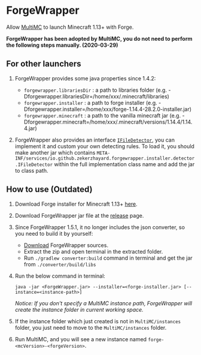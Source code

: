 # ForgeWrapper

Allow [MultiMC](https://github.com/MultiMC/MultiMC5) to launch Minecraft 1.13+ with Forge.

**ForgeWrapper has been adopted by MultiMC, you do not need to perform the following steps manually. (2020-03-29)**

## For other launchers
1. ForgeWrapper provides some java properties since 1.4.2:
   - `forgewrapper.librariesDir` : a path to libraries folder (e.g. -Dforgewrapper.librariesDir=/home/xxx/.minecraft/libraries)
   - `forgewrapper.installer` : a path to forge installer (e.g. -Dforgewrapper.installer=/home/xxx/forge-1.14.4-28.2.0-installer.jar)
   - `forgewrapper.minecraft` : a path to the vanilla minecraft jar (e.g. -Dforgewrapper.minecraft=/home/xxx/.minecraft/versions/1.14.4/1.14.4.jar)

2. ForgeWrapper also provides an interface [`IFileDetector`](https://github.com/ZekerZhayard/ForgeWrapper/blob/master/src/main/java/io/github/zekerzhayard/forgewrapper/installer/detector/IFileDetector.java), you can implement it and custom your own detecting rules. To load it, you should make another jar which contains `META-INF/services/io.github.zekerzhayard.forgewrapper.installer.detector.IFileDetector` within the full implementation class name and add the jar to class path.

## How to use (Outdated)

1. Download Forge installer for Minecraft 1.13+ [here](https://files.minecraftforge.net/).
2. Download ForgeWrapper jar file at the [release](https://github.com/ZekerZhayard/ForgeWrapper/releases) page.
3. Since ForgeWrapper 1.5.1, it no longer includes the json converter, so you need to build it by yourself:
   - [Download](https://github.com/ZekerZhayard/ForgeWrapper/archive/refs/heads/master.zip) ForgeWrapper sources.
   - Extract the zip and open terminal in the extracted folder.
   - Run `./gradlew converter:build` command in terminal and get the jar from `./converter/build/libs`
3. Run the below command in terminal:
   ```
   java -jar <ForgeWrapper.jar> --installer=<forge-installer.jar> [--instance=<instance-path>]
   ```
   *Notice: If you don't specify a MultiMC instance path, ForgeWrapper will create the instance folder in current working space.*

4. If the instance folder which just created is not in `MultiMC/instances` folder, you just need to move to the `MultiMC/instances` folder.
5. Run MultiMC, and you will see a new instance named `forge-<mcVersion>-<forgeVersion>`.